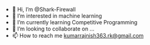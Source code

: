 - 👋 Hi, I’m @Shark-Firewall
- 👀 I’m interested in machine learning
- 🌱 I’m currently learning Competitive Programming
- 💞️ I’m looking to collaborate on ...
- 📫 How to reach me kumarrajnish363.rk@gmail.com

<!---
Shark-Firewall/Shark-Firewall is a ✨ special ✨ repository because its `README.md` (this file) appears on your GitHub profile.
You can click the Preview link to take a look at your changes.
--->
